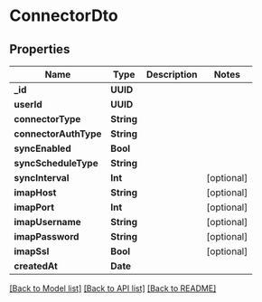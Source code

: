 # ConnectorDto

## Properties
Name | Type | Description | Notes
------------ | ------------- | ------------- | -------------
**_id** | **UUID** |  | 
**userId** | **UUID** |  | 
**connectorType** | **String** |  | 
**connectorAuthType** | **String** |  | 
**syncEnabled** | **Bool** |  | 
**syncScheduleType** | **String** |  | 
**syncInterval** | **Int** |  | [optional] 
**imapHost** | **String** |  | [optional] 
**imapPort** | **Int** |  | [optional] 
**imapUsername** | **String** |  | [optional] 
**imapPassword** | **String** |  | [optional] 
**imapSsl** | **Bool** |  | [optional] 
**createdAt** | **Date** |  | 

[[Back to Model list]](../README#documentation-for-models) [[Back to API list]](../README#documentation-for-api-endpoints) [[Back to README]](../README)


